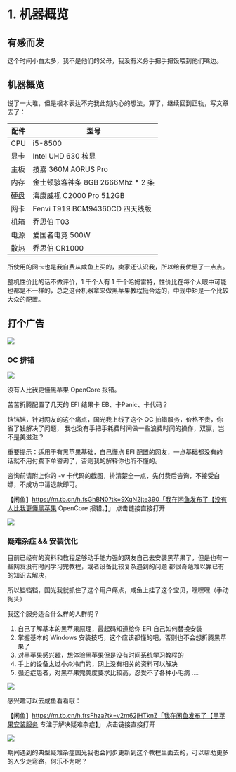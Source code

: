 # 1. 机器概览

## 有感而发

这个时间小白太多，我不是他们的父母，我没有义务手把手把饭喂到他们嘴边。

## 机器概览

说了一大堆，但是根本表达不完我此刻内心的想法，算了，继续回到正轨，写文章去了：

| 配件 | 型号                              |
| ---- | --------------------------------- |
| CPU  | i5-8500                           |
| 显卡 | Intel UHD 630 核显                |
| 主板 | 技嘉 360M AORUS Pro               |
| 内存 | 金士顿骇客神条 8GB 2666Mhz * 2 条 |
| 硬盘 | 海康威视 C2000 Pro 512GB          |
| 网卡 | Fenvi T919 BCM94360CD 四天线版    |
| 机箱 | 乔思伯 T03                        |
| 电源 | 爱国者电竞 500W                   |
| 散热 | 乔思伯 CR1000                     |

所使用的网卡也是我自费从咸鱼上买的，卖家还认识我，所以给我优惠了一点点。

整机性价比的话不做评价，1 千个人有 1 千个哈姆雷特，性价比在每个人眼中可能也都是不一样的，总之这台机器拿来做黑苹果教程挺合适的，中规中矩是一个比较大众的配置。

## 打个广告

![](https://image.3001.net/images/20220505/16517231026626.jpg) 

### OC  排错

![](https://image.3001.net/images/20220505/16517225285995.jpg) 

没有人比我更懂黑苹果 OpenCore 报错。

苦苦折腾配置了几天的 EFI 结果卡 EB、卡Panic、卡代码？

铛铛铛，针对网友的这个痛点，国光我上线了这个 OC 拍错服务，价格不贵，你省了钱解决了问题， 我也没有手把手耗费时间做一些浪费时间的操作，双赢，岂不是美滋滋？

重要提示：适用于有黑苹果基础，自己懂点 EFI 配置的网友，一点基础都没有的话就不用付费下单咨询了，否则我的解释你也听不懂的。

咨询前请附上你的 -v 卡代码的截图，排清楚全一点，先付费后咨询，不接受白嫖，不成功申请退款即可。



【闲鱼】https://m.tb.cn/h.fsGhBN0?tk=9XqN2jte390「我在闲鱼发布了【没有人比我更懂黑苹果 OpenCore 报错。】」
点击链接直接打开



![](https://image.3001.net/images/20220505/16517223609381.jpg) 

### 疑难杂症 && 安装优化

目前已经有的资料和教程足够动手能力强的网友自己去安装黑苹果了，但是也有一些网友没有时间学习完教程，或者设备比较复杂遇到的问题
都很奇葩难以靠已有的知识去解决，

所以铛铛铛，国光我就抓住了这个用户痛点，咸鱼上挂了这个宝贝，嘿嘿嘿（手动狗头）

我这个服务适合什么样的人群呢？

1. 自己了解基本的黑苹果原理，最起码知道给你 EFI 自己如何替换安装
2. 掌握基本的 Windows 安装技巧，这个应该都懂的吧，否则也不会想折腾黑苹果了
3. 对黑苹果感兴趣，想体验黑苹果但是没有时间系统学习教程的
4. 手上的设备太过小众冷门的，网上没有相关的资料可以解决
5. 强迫症患者，对黑苹果完美度要求比较高，忍受不了各种小毛病
   ....

![](https://image.3001.net/images/20220319/16476611133376.png) 

感兴趣可以去咸鱼看看哦：

【闲鱼】https://m.tb.cn/h.frsFhza?tk=v2m62jHTknZ「我在闲鱼发布了【黑苹果安装服务 专注于解决疑难杂症】」
点击链接直接打开

![](https://image.3001.net/images/20220505/1651717727657.jpg) 

期间遇到的典型疑难杂症国光我也会同步更新到这个教程里面去的，可以帮助更多的人少走弯路，何乐不为呢？

